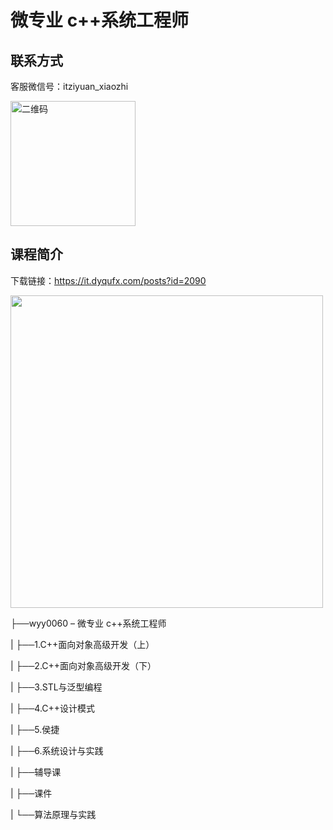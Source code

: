 # 微专业 c++系统工程师

## 联系方式

客服微信号：itziyuan_xiaozhi

<img src="https://ziyuanyun.oss-cn-guangzhou.aliyuncs.com/common/20240614073449/666b82192834a.jpg" width="200" height="200" alt="二维码">

## 课程简介

下载链接：https://it.dyqufx.com/posts?id=2090

<img src="https://ziyuanyun.oss-cn-guangzhou.aliyuncs.com/yun/20240515183646/6644903eb399b.jpg" width="500" alt="">

  ├──wyy0060 &#8211; 微专业 c++系统工程师

 | ├──1.C++面向对象高级开发（上）

 | ├──2.C++面向对象高级开发（下）

 | ├──3.STL与泛型编程

 | ├──4.C++设计模式

 | ├──5.侯捷

 | ├──6.系统设计与实践

 | ├──辅导课

 | ├──课件

 | └──算法原理与实践

  